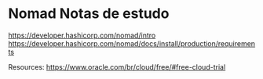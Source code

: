 # Nomad Notas de estudo

https://developer.hashicorp.com/nomad/intro
https://developer.hashicorp.com/nomad/docs/install/production/requirements

Resources: 
https://www.oracle.com/br/cloud/free/#free-cloud-trial
